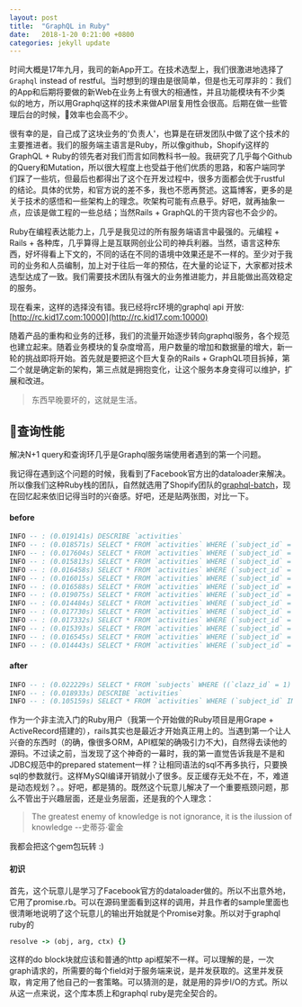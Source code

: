 ```yaml
---
layout: post
title:  "GraphQL in Ruby"
date:   2018-1-20 0:21:00 +0800
categories: jekyll update
---
```

时间大概是17年九月，我司的新App开工。在技术选型上，我们很激进地选择了`Graphql` instead of restful。当时想到的理由是很简单，但是也无可厚非的：我们的App和后期将要做的新Web在业务上有很大的相通性，并且功能模块有不少类似的地方，所以用Graphql这样的技术来做API层复用性会很高。后期在做一些管理后台的时候，效率也会高不少。

很有幸的是，自己成了这块业务的'负责人'，也算是在研发团队中做了这个技术的主要推进者。我们的服务端主语言是Ruby，所以像github，Shopify这样的GraphQL + Ruby的领先者对我们而言如同教科书一般。我研究了几乎每个Github的Query和Mutation，所以很大程度上也受益于他们优质的思路，和客户端同学们踩了一些坑，但最后也都得出了这个在开发过程中，很多方面都会优于rustful的结论。具体的优势，和官方说的差不多，我也不愿再赘述。这篇博客，更多的是关于技术的感悟和一些架构上的理念。吹架构可能有点悬乎。好吧，就再抽象一点，应该是做工程的一些总结；当然Rails + GraphQL的干货内容也不会少的。

Ruby在编程表达能力上，几乎是我见过的所有服务端语言中最强的。元编程 + Rails + 各种库，几乎算得上是互联网创业公司的神兵利器。当然，语言这种东西，好坏得看上下文的，不同的话在不同的语境中效果还是不一样的。至少对于我司的业务和人员编制，加上对于往后一年的预估，在大量的论证下，大家都对技术选型达成了一致。我们需要技术团队有强大的业务推进能力，并且能做出高效稳定的服务。

现在看来，这样的选择没有错。我已经将rc环境的graphql api 开放: [http://rc.kid17.com:10000](http://rc.kid17.com:10000)

随着产品的重构和业务的迁移，我们的流量开始逐步转向graphql服务，各个规范也建立起来。随着业务模块的复杂度增高，用户数量的增加和数据量的增大，新一轮的挑战即将开始。首先就是要把这个巨大复杂的Rails + GraphQL项目拆掉，第二个就是确定新的架构，第三点就是拥抱变化，让这个服务本身变得可以维护，扩展和改进。

> 东西早晚要坏的，这就是生活。

## 查询性能
解决N+1 query和查询环几乎是Graphql服务端使用者遇到的第一个问题。

我记得在遇到这个问题的时候，我看到了Facebook官方出的dataloader来解决。所以像我们这种Ruby栈的团队，自然就选用了Shopify团队的[graphql-batch](https://github.com/razertory/graphql-batch)，现在回忆起来依旧记得当时的兴奋感。好吧，还是贴两张图，对比一下。

#### before
```sql
INFO -- : (0.019141s) DESCRIBE `activities`
INFO -- : (0.018571s) SELECT * FROM `activities` WHERE (`subject_id` = 26)
INFO -- : (0.017604s) SELECT * FROM `activities` WHERE (`subject_id` = 32)
INFO -- : (0.015813s) SELECT * FROM `activities` WHERE (`subject_id` = 25)
INFO -- : (0.016458s) SELECT * FROM `activities` WHERE (`subject_id` = 28)
INFO -- : (0.016015s) SELECT * FROM `activities` WHERE (`subject_id` = 29)
INFO -- : (0.016588s) SELECT * FROM `activities` WHERE (`subject_id` = 27)
INFO -- : (0.019075s) SELECT * FROM `activities` WHERE (`subject_id` = 33)
INFO -- : (0.014484s) SELECT * FROM `activities` WHERE (`subject_id` = 31)
INFO -- : (0.017730s) SELECT * FROM `activities` WHERE (`subject_id` = 35)
INFO -- : (0.017332s) SELECT * FROM `activities` WHERE (`subject_id` = 34)
INFO -- : (0.015393s) SELECT * FROM `activities` WHERE (`subject_id` = 36)
INFO -- : (0.016545s) SELECT * FROM `activities` WHERE (`subject_id` = 39)
INFO -- : (0.014443s) SELECT * FROM `activities` WHERE (`subject_id` = 40)
```
#### after
```sql
INFO -- : (0.022229s) SELECT * FROM `subjects` WHERE ((`clazz_id` = 1) AND (`grade_id` = 1)) ORDER BY `ordering`
INFO -- : (0.018933s) DESCRIBE `activities`
INFO -- : (0.105159s) SELECT * FROM `activities` WHERE (`subject_id` IN (26, 32, 25, 28, 29, 27, 33, 31, 35, 34, 36, 39, 40))
```

作为一个非主流入门的Ruby用户（我第一个开始做的Ruby项目是用Grape + ActiveRecord搭建的），rails其实也是最近才开始真正用上的。当遇到第一个让人兴奋的东西时（的确，像很多ORM，API框架的确吸引力不大)，自然得去读他的源码。不过读之前，当发现了这个神奇的一幕时，我的第一直觉告诉我是不是和JDBC规范中的prepared statement一样？让相同语法的sql不再多执行，只要换sql的参数就行。这样MySQl编译开销就小了很多。反正缓存无处不在，不，难道是动态规划？。。好吧，都是猜的。既然这个玩意儿解决了一个重要瓶颈问题，那么不管出于兴趣层面，还是业务层面，还是我的个人理念：

> The greatest enemy of knowledge is not ignorance, it is the ilussion of knowledge --史蒂芬·霍金

我都会把这个gem包玩转 :)

#### 初识
首先，这个玩意儿是学习了Facebook官方的dataloader做的。所以不出意外地，它用了promise.rb。可以在源码里面看到这样的调用，并且作者的sample里面也很清晰地说明了这个玩意儿的输出开始就是个Promise对象。所以对于graphql ruby的
```ruby
resolve -> (obj, arg, ctx) {}
```
这样的do block块就应该和普通的http api框架不一样。可以理解的是，一次graph请求的，所需要的每个field对于服务端来说，是并发获取的。这里并发获取，肯定用了他自己的一套策略。可以猜测的是，就是用的异步I/O的方式。所以从这一点来说，这个库本质上和graphql ruby是完全契合的。